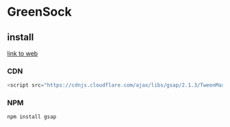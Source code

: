 # GreenSock

## install
[link to web](https://greensock.com/get-started-js)

### CDN
```javascript
<script src="https://cdnjs.cloudflare.com/ajax/libs/gsap/2.1.3/TweenMax.min.js"></script>
```

### NPM
```
npm install gsap
```